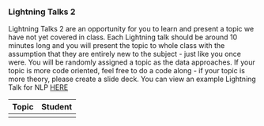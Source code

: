 
### Lightning Talks 2

Lightning Talks 2 are an opportunity for you to learn and present a topic we have not yet covered in class. Each Lightning talk should be around 10 minutes long and you will present the topic to whole class with the assumption that they are entirely new to the subject - just like you once were. You will be randomly assigned a topic as the data approaches. If your topic is more code oriented, feel free to do a code along - if your topic is more theory, please create a slide deck. You can view an example Lightning Talk for NLP [HERE](./example)

| Topic       | Student                |  
| ----------- | ---------------------- |
|             |                        |
